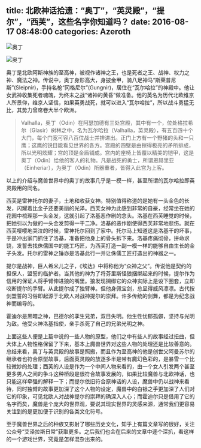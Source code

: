 title: 北欧神话拾遗：“奥丁”，“英灵殿”，“提尔”，“西芙”，这些名字你知道吗？
date: 2016-08-17 08:48:00
categories: Azeroth
-----------

![奥丁](http://upload-images.jianshu.io/upload_images/1429775-b92b97202ecd19e4.jpg?imageMogr2/auto-orient/strip%7CimageView2/2/w/1240)

<!-- more -->

![奥丁](http://upload-images.jianshu.io/upload_images/1429775-b92b97202ecd19e4.jpg?imageMogr2/auto-orient/strip%7CimageView2/2/w/1240)

奥丁是北欧阿斯神族的至高神，被视作诸神之王，也是死者之王、战神、权力之神、魔法之神。传说中，奥丁身形高大，身披金甲，骑八足神马“斯莱普尼斯”(Sleipnir)，手持名枪“冈格尼尔”(Gungnir)，居住在“瓦尔哈拉”的神殿中。他让女武神收集死者魂魄，为终末之战“诸神的黄昏”做准备。他的英名为历代北欧维京人所景仰，维京人坚信，如果英勇战死，就可以进入“瓦尔哈拉”，所以战斗勇猛无比，其势力曾席卷大半个欧洲。

>Valhalla，奥丁（Odin）在阿瑟加德有三处宫殿，其中有一个，位处格拉希尔（Glasir）树林之中，名为瓦尔哈拉（Valhalla，英灵殿），有五百四十个大门，每个门宽可容八百位战士并排进出。正门上方有一个野猪的头和一只鹰；这鹰的锐目能看见世界的各方。宫殿的四壁是由擦得极亮的矛所排成，所以光明炫耀；宫的顶是金盾铺成。宫内的座椅上皆覆以精美的铠甲，这是奥丁（Odin）给他的客人的礼物。凡是战死的勇士，所谓恩赫里亚（Einheriar），为奥丁（Odin）所器重者，皆得入此宫为上客。

以上的介绍与魔兽世界中的奥丁的故事几乎是一模一样，甚至所谓的瓦尔哈拉即英灵殿用的同名。

西芙是雷神托尔的妻子，土地和收获女神。特别值得称道的是她有一头金色的长发，闪耀着比金子还要美丽的光泽。西芙女神为此感到非常的自豪，经常坐在她的花园中梳理那一头金发，这就引起了洛基恶作剧的念头。洛基在西芙睡觉的时候，把她引以为傲的一头金发剪得一干二净。洛基的恶作剧使得西芙非常地悲伤。就在西芙嘤嘤地哭泣的时候，雷神托尔回到了家中。托尔马上知道这是洛基干的坏事，于是冲出家门抓住了洛基，准备把他身上的骨头拆下来。洛基疼痛彻骨，拼命求饶，发誓去找侏儒国中的能工巧匠，为西芙打造一副一模一样的能够自由生长的金子头发。托尔的雷神之锤亦是洛基此行一并让侏儒工匠打造出的神器之一。

提尔是战神，巨人希米儿之子，《埃达》中将称他为“众神之父”。传说他是契约的担保人，盟誓的临护者。当其他的神为了将芬里斯怪狼捆绑起来的时候，提尔作为信用的保证人将手臂伸进狼的嘴里。狼发现搁绑它的众神实际上是设下圈套，立即咬断提尔的手臂。从此提尔成了独臂神。但他身佩宝剑，总显得威风凛凛。古代按剑盟誓的习俗即起源于北欧人对战神提尔的崇拜。许多传统的剑舞，都是为纪念战神而编导的。

霍迪尔是黑暗之神，巴德尔的孪生兄弟，双目失明。他生性忧郁孤僻，坚持与光明为敌。他受火神洛基指使，亲手杀死了自己的兄弟光明之神。

上面这些人便是上篇中说的一些人物的原型，他们之中有些人的故事经过扭曲，但大体上人物性格保留了下来，基本上魔兽世界对这些人物的处理还是比较善意的。总结来看，奥丁与英灵殿的故事是照搬，而且作为至高神的他是创世父阿曼苏尔的继承者也符合原型故事，后面英灵殿的放逐多半是带有魔幻色彩的，是暴雪一个比较微妙的处理；西芙的人设是作为一个中间人物来看的，由一个女人引发两个甚至更多男人之间的争斗这种桥段是很符合故事发展的，如果比较魔兽与北欧神话，也只能这样牵强的解释一下；而提尔依旧符合原神话的人设，魔兽中仍以战神来看待，同时独臂的故事更加深了这个人物的设定，魔兽中的白银之手更加深了人们对它的印象，可见北欧人对战神提尔的崇拜的确深入人心；而霍迪尔只是借用了它的名字而矣，魔兽是个庞大的世界观，要说其现实世界的灵感来源，通常我们更容易关注到的是更加便于识别的各类文化符号。

至于魔兽世界之后的种族又影射了哪些历史文化，知乎上有篇文章写的很好，关注公众号“艾泽拉斯日常”获取更多。之后我们也会在后来的文章中逐个深扒，看这样的一个游戏世界，究竟是怎样混杂出来的。